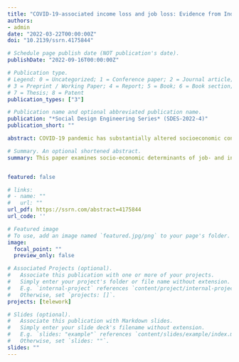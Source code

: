```yaml
---
title: "COVID-19-associated income loss and job loss: Evidence from Indonesia"
authors:
- admin
date: "2022-03-22T00:00:00Z"
doi: "10.2139/ssrn.4175844"

# Schedule page publish date (NOT publication's date).
publishDate: "2022-09-16T00:00:00Z"

# Publication type.
# Legend: 0 = Uncategorized; 1 = Conference paper; 2 = Journal article;
# 3 = Preprint / Working Paper; 4 = Report; 5 = Book; 6 = Book section;
# 7 = Thesis; 8 = Patent
publication_types: ["3"]

# Publication name and optional abbreviated publication name.
publication: "*Social Design Engineering Series* (SDES-2022-4)"
publication_short: ""

abstract: COVID-19 pandemic has substantially altered socioeconomic conditions around the world. While numerous existing studies analyze the impact of the COVID-19 pandemic among developed states, little is known about its effects on people’s lives and social discrepancies in emerging economies. To this end, we empirically analyze the 2020 Indonesian Labor Force Survey data, hypothesizing that COVID-19 has given idiosyncratic risks and impacts on people by gender, age, education, occupation and geography. We find that income loss and job loss are prominent among males, younger and less educated people as well as among self-employed and part-time non-agricultural workers. These tendencies are not pronounced for people enjoying high income and mobility, but tend to be evident for urban residents and those having dependents. Notably, self-employed people have the highest risk of losing income, while part-time urban workers face the highest probability of losing their jobs. We conclude that in the absence of special governmental subsidies targeting these disadvantaged groups, social discrepancies related to income and employment status are expected to widen even further due to the pandemic.

# Summary. An optional shortened abstract.
summary: This paper examines socio-economic determinants of job- and income loss in Indonesia


featured: false

# links:
# - name: ""
#   url: ""
url_pdf: https://ssrn.com/abstract=4175844
url_code: ''

# Featured image
# To use, add an image named `featured.jpg/png` to your page's folder. 
image:
  focal_point: ""
  preview_only: false

# Associated Projects (optional).
#   Associate this publication with one or more of your projects.
#   Simply enter your project's folder or file name without extension.
#   E.g. `internal-project` references `content/project/internal-project/index.md`.
#   Otherwise, set `projects: []`.
projects: [telework]

# Slides (optional).
#   Associate this publication with Markdown slides.
#   Simply enter your slide deck's filename without extension.
#   E.g. `slides: "example"` references `content/slides/example/index.md`.
#   Otherwise, set `slides: ""`.
slides: ""
---
```

